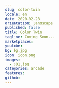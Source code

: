 ```yaml
---
slug: color-twin
locale: en
date: 2020-02-28
orientation: landscape
published: false
title: Color Twin
tagline: Coming Soon...
marketplaces:
youtube: 
bg: bg.jpg
icon: icon.png
images:
  - s01.jpg
categories: arcade
features:
github:
---
```


